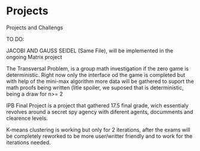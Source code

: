 # Projects
Projects and Challengs


TO DO:

JACOBI AND GAUSS SEIDEL (Same File), will be implemented in the ongoing Matrix project

The Transversal Problem, is a group math investigation if the zero game is deterministic. Right now only the interface od the game is completed but with help of the mini-max algorithm more data will be gathered to suport the math proofs being written (litle spoiler, we suposed that is deterministic, being a draw for n>= 2

IPB Final Project is a project that gathered 17.5 final grade, wich essentialy revolves around a secret spy agency with diferent agents, documments and clearence levels.

K-means clustering is working but only for 2 iterations, after the exams will be completely reworked to be more user/writter friendly and to work for the iterations needed.

